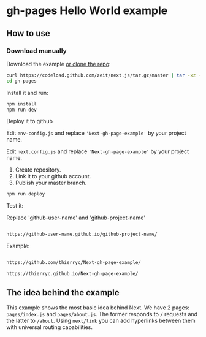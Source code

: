 # gh-pages Hello World example

## How to use

### Download manually

Download the example [or clone the repo](https://github.com/zeit/next.js):

```bash
curl https://codeload.github.com/zeit/next.js/tar.gz/master | tar -xz --strip=2 next.js-master/examples/gh-pages
cd gh-pages
```

Install it and run:

```bash
npm install
npm run dev
```

Deploy it to github

Edit ```env-config.js``` and replace ```'Next-gh-page-example'``` by your project name.

Edit ```next.config.js``` and replace ```'Next-gh-page-example'``` by your project name.

1. Create repository.
2. Link it to your github account.
3. Publish your master branch.

```bash
npm run deploy
```

Test it:

Replace 'github-user-name' and 'github-project-name'

```bash

https://github-user-name.github.io/github-project-name/

```

Example:

```bash

https://github.com/thierryc/Next-gh-page-example/

https://thierryc.github.io/Next-gh-page-example/

```

## The idea behind the example

This example shows the most basic idea behind Next. We have 2 pages: `pages/index.js` and `pages/about.js`. The former responds to `/` requests and the latter to `/about`. Using `next/link` you can add hyperlinks between them with universal routing capabilities.
